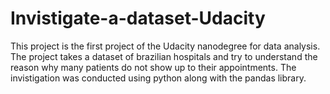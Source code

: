 # Invistigate-a-dataset-Udacity

This project is the first project of the Udacity nanodegree for data analysis.
The project takes a dataset of brazilian hospitals and try to understand the reason why many patients do not show up to their appointments.
The invistigation was conducted using python along with the pandas library.
